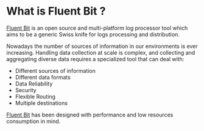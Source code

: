 # What is Fluent Bit ?

​[Fluent Bit](http://fluentbit.io/) is an open source and multi-platform log processor tool which aims to be a generic Swiss knife for logs processing and distribution.

Nowadays the number of sources of information in our environments is ever increasing. Handling data collection at scale is complex, and collecting and aggregating diverse data requires a specialized tool that can deal with:

* Different sources of information
* Different data formats
* Data Reliability
* Security
* Flexible Routing
* Multiple destinations

[Fluent Bit](https://fluentbit.io) has been designed with performance and low resources consumption in mind.

